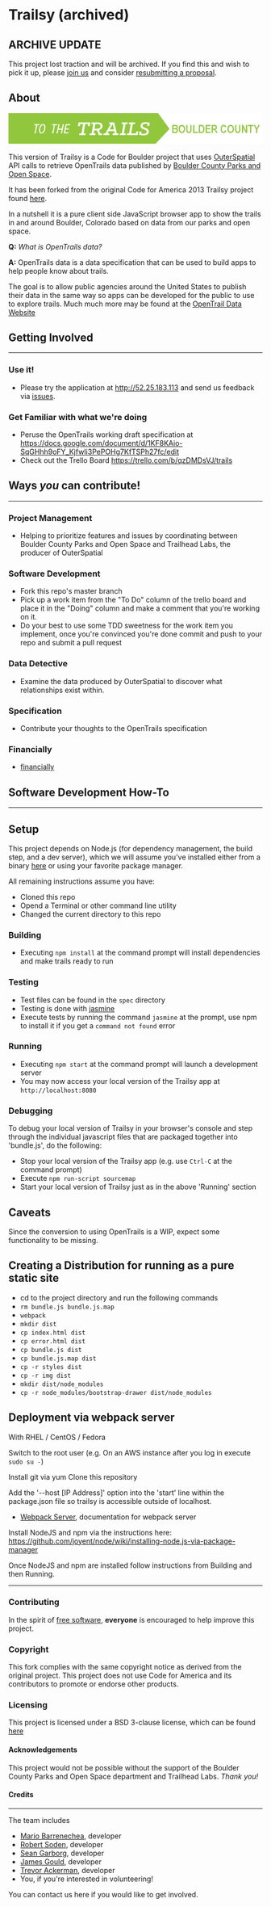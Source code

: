 # Trailsy (archived)

## ARCHIVE UPDATE

This project lost traction and will be archived. If you find this and wish to pick it up, please [join us](http://www.codeforboulder.org/) and consider [resubmitting a proposal](http://www.codeforboulder.org/project-proposals).

## About

![alt text](https://github.com/CodeForBoulder/trailsy/blob/master/img/logo-bc.png "Trailsy")

This version of Trailsy is a Code for Boulder project that uses [OuterSpatial](http://outerspatial.com) API calls to
retrieve OpenTrails data published by [Boulder County Parks and Open Space](http://www.bouldercounty.org/dept/openspace/pages/default.aspx). 

It has been forked from the original Code for America 2013 Trailsy project found [here](https://github.com/codeforamerica/trailsy).

In a nutshell it is a pure client side JavaScript browser app to show the trails in and around Boulder, Colorado based on data from our parks and open space.

**Q:** _What is OpenTrails data?_

**A:** OpenTrails data is a data specification that can be used to build apps to help people know about trails. 

The goal is to allow public agencies around the United States to publish their data in the same way so apps can be developed for the public to use to explore trails.
Much much more may be found at the [OpenTrail Data Website](http://www.opentraildata.org/)

## Getting Involved
---
### Use it!
* Please try the application at http://52.25.183.113 and send us feedback via [issues](https://github.com/CodeForBoulder/trailsy/issues).
 
### Get Familiar with what we're doing
* Peruse the OpenTrails working draft specification at https://docs.google.com/document/d/1KF8KAio-SqGHhh9oFY_KjfwIi3PePOHg7KfTSPh27fc/edit
* Check out the Trello Board https://trello.com/b/qzDMDsVJ/trails

## Ways *you* can contribute!
---
### Project Management
* Helping to prioritize features and issues by coordinating between Boulder County Parks and Open Space and Trailhead Labs, the producer of OuterSpatial

### Software Development
* Fork this repo's master branch
* Pick up a work item from the "To Do" column of the trello board and place it in the "Doing" column and make a comment that you're working on it.
* Do your best to use some TDD sweetness for the work item you implement, once you're convinced you're done commit and push to your repo and submit a pull request

### Data Detective
* Examine the data produced by OuterSpatial to discover what relationships exist within. 

### Specification
* Contribute your thoughts to the OpenTrails specification

### Financially
* [financially](https://secure.codeforamerica.org/page/contribute/default?source_codes=footer-donate-link/)



## Software Development How-To
---

## Setup
This project depends on Node.js (for dependency management, the build step, and a dev server), which we will assume 
you've installed either from a binary [here](https://nodejs.org/download/) or using your favorite package manager.

All remaining instructions assume you have:
* Cloned this repo
* Opend a Terminal or other command line utility
* Changed the current directory to this repo

### Building

* Executing `npm install` at the command prompt will install dependencies and make trails ready to run

### Testing

* Test files can be found in the `spec` directory
* Testing is done with [jasmine](http://jasmine.github.io/)
* Execute tests by running the command `jasmine` at the prompt, use npm to install it if you get a `command not found` error

### Running

* Executing `npm start` at the command prompt will launch a development server
* You may now access your local version of the Trailsy app at `http://localhost:8080`

### Debugging

To debug your local version of Trailsy in your browser's console and step through the individual javascript
files that are packaged together into 'bundle.js', do the following:

* Stop your local version of the Trailsy app (e.g. use `Ctrl-C` at the command prompt)
* Execute `npm run-script sourcemap`
* Start your local version of Trailsy just as in the above 'Running' section

## Caveats
Since the conversion to using OpenTrails is a WIP, expect some functionality to be missing.

## Creating a Distribution for running as a pure static site
* cd to the project directory and run the following commands
* `rm bundle.js bundle.js.map`
* `webpack`
* `mkdir dist`
* `cp index.html dist`
* `cp error.html dist`
* `cp bundle.js dist`
* `cp bundle.js.map dist`
* `cp -r styles dist`
* `cp -r img dist`
* `mkdir dist/node_modules`
* `cp -r node_modules/bootstrap-drawer dist/node_modules`

## Deployment via webpack server

[webpacksite]:(http://webpack.github.io/docs/webpack-dev-server.html)
With RHEL / CentOS / Fedora

Switch to the root user
(e.g. On an AWS instance after you log in execute `sudo su -`)

Install git via yum
Clone this repository

Add the '--host [IP Address]' option into the 'start' line within the package.json file so trailsy is accessible
outside of localhost. 

* [Webpack Server][webpacksite], documentation for webpack server

Install NodeJS and npm via the instructions here:
https://github.com/joyent/node/wiki/installing-node.js-via-package-manager

Once NodeJS and npm are installed follow instructions from Building and then Running.

---
### Contributing
In the spirit of [free software][free-sw], **everyone** is encouraged to help
improve this project. 

[free-sw]: http://www.fsf.org/licensing/essays/free-sw.html

### Copyright
This fork complies with the same copyright notice as derived from the original project. 
This project does not use Code for America and its contributors to promote or endorse other products.

### Licensing
This project is licensed under a BSD 3-clause license, which can be found [here](./License.md)


#### Acknowledgements
This project would not be possible without the support of the Boulder County Parks and Open Space department and Trailhead Labs. *Thank you!*
 
#### Credits
---
The team includes
* [Mario Barrenechea][mbarrenecheajr], developer
* [Robert Soden][rsoden], developer
* [Sean Garborg][garborg], developer
* [James Gould][JamesGould123], developer
* [Trevor Ackerman][trevorackerman], developer
* You, if you're interested in volunteering!

[mbarrenecheajr]: https://github.com/mbarrenecheajr
[rsoden]: https://github.com/rsoden
[garborg]: https://github.com/garborg
[JamesGould123]: https://github.com/JamesGould123
[trevorackerman]: https://github.com/trevorackerman

You can contact us here if you would like to get involved.
